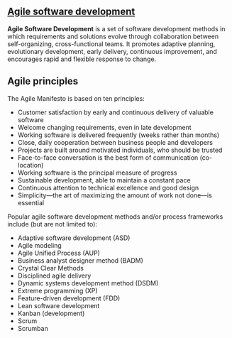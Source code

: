 [Agile software development](https://en.wikipedia.org/wiki/Agile_software_development)
--------------------------------------------------

**Agile Software Development** is a set of software development methods in which requirements and solutions evolve through collaboration between self-organizing, cross-functional teams. It promotes adaptive planning, evolutionary development, early delivery, continuous improvement, and encourages rapid and flexible response to change.

**Agile principles**
----------------------------------------------------------
The Agile Manifesto is based on ten principles:

- Customer satisfaction by early and continuous delivery of valuable software
- Welcome changing requirements, even in late development
- Working software is delivered frequently (weeks rather than months)
- Close, daily cooperation between business people and developers
- Projects are built around motivated individuals, who should be trusted
- Face-to-face conversation is the best form of communication (co-location)
- Working software is the principal measure of progress
- Sustainable development, able to maintain a constant pace
- Continuous attention to technical excellence and good design
- Simplicity—the art of maximizing the amount of work not done—is essential

Popular agile software development methods and/or process frameworks include (but are not limited to):

- Adaptive software development (ASD)
- Agile modeling
- Agile Unified Process (AUP)
- Business analyst designer method (BADM)
- Crystal Clear Methods
- Disciplined agile delivery
- Dynamic systems development method (DSDM)
- Extreme programming (XP)
- Feature-driven development (FDD)
- Lean software development
- Kanban (development)
- Scrum
- Scrumban
